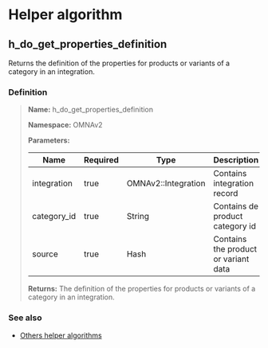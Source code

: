 # Helper algorithm

## h_do_get_properties_definition

Returns the definition of the properties for products or variants of a category in an integration.
    
### Definition

> **Name:** h_do_get_properties_definition
> 
> **Namespace:** OMNAv2
>
> **Parameters:**
> 
> | Name | Required | Type | Description |
> | ---- | -------- | ---- | ----------- |
> | integration | true | OMNAv2::Integration | Contains integration record |
> | category_id | true | String | Contains de product category id |
> | source | true | Hash | Contains the product or variant data |
>
> **Returns:** The definition of the properties for products or variants of a category in an integration.

### See also
* [Others helper algorithms](overview?id=h_do_get_properties_definition)